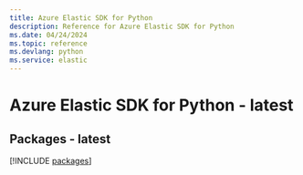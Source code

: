 ```yaml
---
title: Azure Elastic SDK for Python
description: Reference for Azure Elastic SDK for Python
ms.date: 04/24/2024
ms.topic: reference
ms.devlang: python
ms.service: elastic
---
```

# Azure Elastic SDK for Python - latest
## Packages - latest
[!INCLUDE [packages](elastic-index.md)]